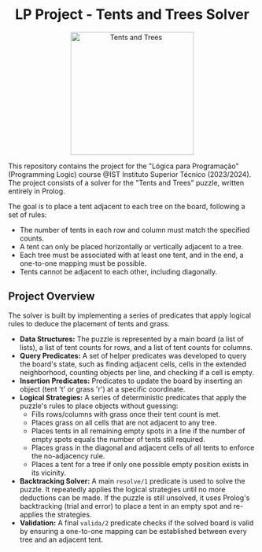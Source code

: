 <h1 align="center"> LP Project - Tents and Trees Solver </h1>

<p align="center">
  <img src="image_192aa2.png" alt="Tents and Trees" width="250"/>
</p>

This repository contains the project for the "Lógica para Programação" (Programming Logic) course @IST Instituto Superior Técnico (2023/2024). The project consists of a solver for the "Tents and Trees" puzzle, written entirely in Prolog.

The goal is to place a tent adjacent to each tree on the board, following a set of rules:
* The number of tents in each row and column must match the specified counts.
* A tent can only be placed horizontally or vertically adjacent to a tree.
* Each tree must be associated with at least one tent, and in the end, a one-to-one mapping must be possible.
* Tents cannot be adjacent to each other, including diagonally.

## Project Overview

The solver is built by implementing a series of predicates that apply logical rules to deduce the placement of tents and grass.

* **Data Structures:** The puzzle is represented by a main board (a list of lists), a list of tent counts for rows, and a list of tent counts for columns.
* **Query Predicates:** A set of helper predicates was developed to query the board's state, such as finding adjacent cells, cells in the extended neighborhood, counting objects per line, and checking if a cell is empty.
* **Insertion Predicates:** Predicates to update the board by inserting an object (tent 't' or grass 'r') at a specific coordinate.
* **Logical Strategies:** A series of deterministic predicates that apply the puzzle's rules to place objects without guessing:
    * Fills rows/columns with grass once their tent count is met.
    * Places grass on all cells that are not adjacent to any tree.
    * Places tents in all remaining empty spots in a line if the number of empty spots equals the number of tents still required.
    * Places grass in the diagonal and adjacent cells of all tents to enforce the no-adjacency rule.
    * Places a tent for a tree if only one possible empty position exists in its vicinity.
* **Backtracking Solver:** A main `resolve/1` predicate is used to solve the puzzle. It repeatedly applies the logical strategies until no more deductions can be made. If the puzzle is still unsolved, it uses Prolog's backtracking (trial and error) to place a tent in an empty spot and re-applies the strategies.
* **Validation:** A final `valida/2` predicate checks if the solved board is valid by ensuring a one-to-one mapping can be established between every tree and an adjacent tent.
